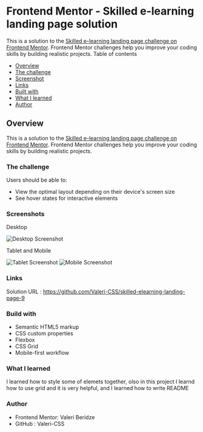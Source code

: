 # Frontend Mentor - Skilled e-learning landing page solution
This is a solution to the [Skilled e-learning landing page challenge on Frontend Mentor](https://www.frontendmentor.io/challenges/skilled-elearning-landing-page-S1ObDrZ8q). Frontend Mentor challenges help you improve your coding skills by building realistic projects.
Table of contents

- [Overview](#overview)
- [The challenge](#the-challenge)
- [Screenshot](#screenshot)
- [Links](#links)
- [Built with](#built-with)
- [What I learned](#what-i-learned)
- [Author](#author)


## Overview
This is a solution to the [Skilled e-learning landing page challenge on Frontend Mentor](https://www.frontendmentor.io/challenges/skilled-elearning-landing-page-S1ObDrZ8q). Frontend Mentor challenges help you improve your coding skills by building realistic projects.

### The challenge

Users should be able to:

- View the optimal layout depending on their device's screen size
- See hover states for interactive elements


### Screenshots


Desktop  

![Desktop Screenshot](https://user-images.githubusercontent.com/116646278/234180193-bc660551-4f85-462c-a75f-dd23d643eb38.PNG)


Tablet and Mobile

![Tablet Screenshot](https://user-images.githubusercontent.com/116646278/234180505-b9270766-58e8-40d2-a932-2a699a6aa3ba.PNG)
![Mobile Screenshot](https://user-images.githubusercontent.com/116646278/234181679-97010d7d-ef19-4895-91d7-202c7cb90341.PNG)

### Links

Solution URL : https://github.com/Valeri-CSS/skilled-elearning-landing-page-9


### Build with

- Semantic HTML5 markup
- CSS custom properties
- Flexbox
- CSS Grid
- Mobile-first workflow

### What I learned

I learned how to style some of elemets together, olso in this project I learnd how to use grid and it is very helpful, and I learned how to write README

### Author

- Frontend Mentor: Valeri Beridze 
- GitHub : Valeri-CSS





